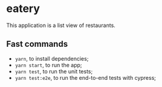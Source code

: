 # eatery

This application is a list view of restaurants.

## Fast commands

- `yarn`, to install dependencies;
- `yarn start`, to run the app;
- `yarn test`, to run the unit tests;
- `yarn test:e2e`, to run the end-to-end tests with cypress;
